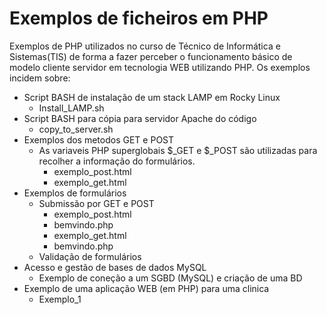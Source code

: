 # Exemplos de ficheiros em PHP
Exemplos de PHP utilizados no curso de Técnico de Informática e Sistemas(TIS) de forma a fazer perceber o funcionamento básico de modelo cliente servidor em tecnologia WEB utilizando PHP.
Os exemplos incidem sobre:
- Script BASH de instalação de um stack LAMP em Rocky Linux
  - Install_LAMP.sh 
- Script BASH para cópia para servidor Apache do código
  - copy_to_server.sh  
- Exemplos dos metodos GET e POST
  - As variaveis PHP superglobais  $_GET e $_POST são utilizadas para recolher a informação do formulários.
    - exemplo_post.html
    - exemplo_get.html 
- Exemplos de formulários
  - Submissão por GET e POST
    - exemplo_post.html
    - bemvindo.php
    - exemplo_get.html
    - bemvindo.php
  - Validação de formulários
- Acesso e gestão de bases de dados MySQL
  - Exemplo de coneção a um SGBD (MySQL) e criação de uma BD
- Exemplo de uma aplicação WEB (em PHP) para uma clinica 
  - Exemplo_1
